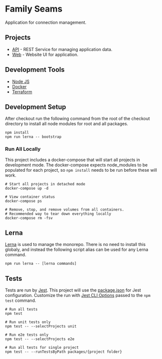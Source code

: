 # Family Seams #
Application for connection management.

## Projects ##

* [API](./packages/api) - REST Service for managing application data.
* [Web](./packages/web) - Website UI for application.

## Development Tools ##

* [Node JS](https://nodejs.org/en/download/)
* [Docker](https://docs.docker.com/get-docker/)
* [Terraform](https://www.terraform.io/downloads.html)

## Development Setup ##

After checkout run the following command from the root of the
checkout directory to install all node modules for root and
all packages.

```
npm install
npm run lerna -- bootstrap
```

### Run All Locally

This project includes a docker-compose that will start all projects in development 
mode. The docker-compose expects node_modules to be populated for each project, so 
`npm install` needs to be run before these will work.

```
# Start all projects in detached mode
docker-compose up -d

# View container status
docker-compose ps

# Remove, stop, and remove volumes from all containers.
# Recommended way to tear down everything locally
docker-compose rm -fsv
```

## Lerna ##
[Lerna](https://github.com/lerna/lerna) is used to manage the monorepo.
There is no need to install this globaly, and instead the following
script alias can be used for any Lerna command.

```
npm run lerna -- [lerna commands]
```

## Tests ##
Tests are run by [Jest](https://jestjs.io/docs/en/getting-started.html).
This project will use the [package.json](https://jestjs.io/docs/en/configuration) for Jest configuration.
Customize the run with [Jest CLI Options](https://jestjs.io/docs/en/cli) passed to the `npm test` command.

```
# Run all tests
npm test

# Run unit tests only
npm test -- --selectProjects unit

# Run e2e tests only
npm test -- --selectProjects e2e

# Run all tests for single project
npm test -- --runTestsByPath packages/{project folder}
```
